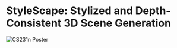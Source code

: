 # StyleScape: Stylized and Depth-Consistent 3D Scene Generation

![CS231n Poster](https://github.com/49emily/cs231n-final-project/assets/44551281/5f28b45c-48c2-4563-a315-3d6434a3c3cb)
